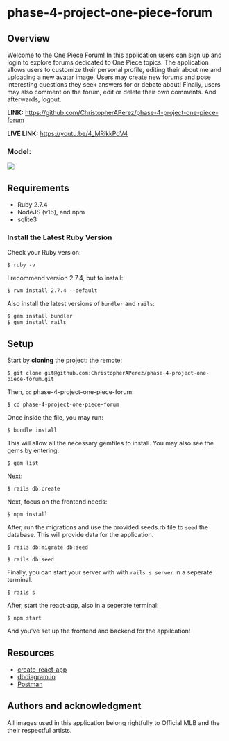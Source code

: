 # phase-4-project-one-piece-forum

## Overview
Welcome to the One Piece Forum! In this application users can sign up and login to explore forums dedicated to One Piece topics. The application allows users to customize their personal profile, editing their about me and uploading a new avatar image. Users may create new forums and pose interesting questions they seek answers for or debate about! Finally, users may also comment on the forum, edit or delete their own comments. And afterwards, logout. 

**LINK:** https://github.com/ChristopherAPerez/phase-4-project-one-piece-forum

**LIVE LINK:** https://youtu.be/4_MRikkPdV4

### Model:

![](/Users/chickngamer/phase-4-project-one-piece-forum/client/src/images/project_model.jpeg)

## Requirements

- Ruby 2.7.4
- NodeJS (v16), and npm
- sqlite3

### Install the Latest Ruby Version

Check your Ruby version:

```console
$ ruby -v
```

I recommend version 2.7.4, but to install:

```console
$ rvm install 2.7.4 --default
```

Also install the latest versions of `bundler` and `rails`:

```console
$ gem install bundler
$ gem install rails
```

## Setup

Start by **cloning** the project:
the remote:

```console
$ git clone git@github.com:ChristopherAPerez/phase-4-project-one-piece-forum.git
```

Then, `cd` phase-4-project-one-piece-forum:

```console
$ cd phase-4-project-one-piece-forum
```

Once inside the file, you may run:

```console
$ bundle install
```

This will allow all the necessary gemfiles to install. You may also see the gems by entering:

```console
$ gem list
```

Next:

```console
$ rails db:create
```

Next, focus on the frontend needs:

```console
$ npm install
```

After, run the migrations and use the provided seeds.rb file to `seed` the database. This will provide data for the application.

```console
$ rails db:migrate db:seed
```

```console
$ rails db:seed
```

Finally, you can start your server with with `rails s server` in a seperate terminal.

```console
$ rails s
```

After, start the react-app, also in a seperate terminal:

```console
$ npm start
```

And you've set up the frontend and backend for the appilcation!

## Resources

- [create-react-app][]
- [dbdiagram.io][]
- [Postman][postman download]

[create-react-app]: https://create-react-app.dev/docs/getting-started
[create repo]: https://docs.github.com/en/get-started/quickstart/create-a-repo
[dbdiagram.io]: https://dbdiagram.io/
[postman download]: https://www.postman.com/downloads/

## Authors and acknowledgment
All images used in this application belong rightfully to Official MLB and the their respectful artists.
